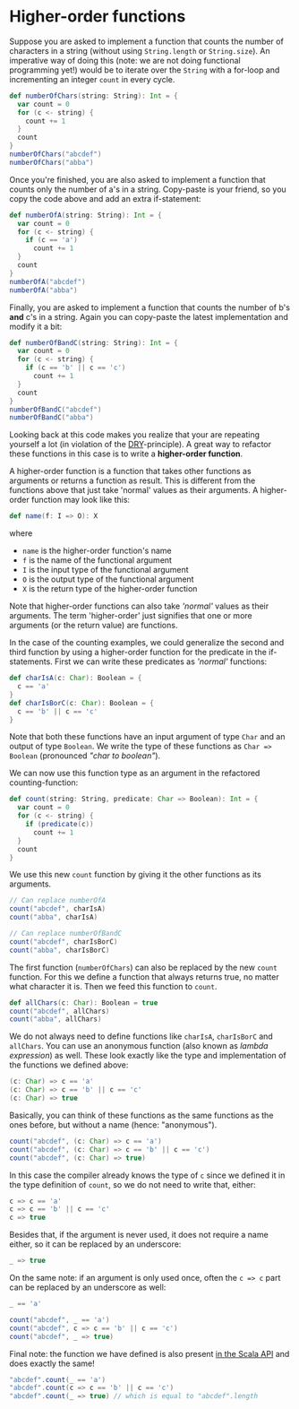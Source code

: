 Higher-order functions
======================

Suppose you are asked to implement a function that counts the number of characters in a string 
(without using `String.length` or `String.size`). An imperative way of doing this (note: we are not 
doing functional programming yet!) would be to iterate over the `String` with a for-loop and 
incrementing an integer `count` in every cycle.

```scala
def numberOfChars(string: String): Int = {
  var count = 0
  for (c <- string) {
    count += 1
  }
  count
}
numberOfChars("abcdef")
numberOfChars("abba")
```

Once you're finished, you are also asked to implement a function that counts only the number of a's 
in a string. Copy-paste is your friend, so you copy the code above and add an extra if-statement:

```scala
def numberOfA(string: String): Int = {
  var count = 0
  for (c <- string) {
    if (c == 'a')
      count += 1
  }
  count
}
numberOfA("abcdef")
numberOfA("abba")
```

Finally, you are asked to implement a function that counts the number of b's **and** c's in a string. 
Again you can copy-paste the latest implementation and modify it a bit:

```scala
def numberOfBandC(string: String): Int = {
  var count = 0
  for (c <- string) {
    if (c == 'b' || c == 'c')
      count += 1
  }
  count
}
numberOfBandC("abcdef")
numberOfBandC("abba")
```

Looking back at this code makes you realize that your are repeating yourself a lot (in violation of the [DRY]-principle). 
A great way to refactor these functions in this case is to write a **higher-order function**.

[DRY]: https://en.wikipedia.org/wiki/Don%27t_repeat_yourself

A higher-order function is a function that takes other functions as arguments or returns a function as result. This is different 
from the functions above that just take 'normal' values as their arguments. A higher-order function may look like this:

```scala
def name(f: I => O): X
```

where

* `name` is the higher-order function's name
* `f` is the name of the functional argument
* `I` is the input type of the functional argument
* `O` is the output type of the functional argument
* `X` is the return type of the higher-order function

Note that higher-order functions can also take *'normal'* values as their arguments. The term 'higher-order' 
just signifies that one or more arguments (or the return value) are functions.

In the case of the counting examples, we could generalize the second and third function by using a higher-order 
function for the predicate in the if-statements. First we can write these predicates as *'normal'* functions:

```scala
def charIsA(c: Char): Boolean = {
  c == 'a'
}
def charIsBorC(c: Char): Boolean = {
  c == 'b' || c == 'c'
}
```

Note that both these functions have an input argument of type `Char` and an output of type `Boolean`. We write 
the type of these functions as `Char => Boolean` (pronounced *"char to boolean"*).

We can now use this function type as an argument in the refactored counting-function:

```scala
def count(string: String, predicate: Char => Boolean): Int = {
  var count = 0
  for (c <- string) {
    if (predicate(c)) 
      count += 1
  }
  count
}
```

We use this new `count` function by giving it the other functions as its arguments.

```scala
// Can replace numberOfA
count("abcdef", charIsA)
count("abba", charIsA) 

// Can replace numberOfBandC
count("abcdef", charIsBorC) 
count("abba", charIsBorC) 
```

The first function (`numberOfChars`) can also be replaced by the new `count` function. For this we define 
a function that always returns true, no matter what character it is. Then we feed this function to `count`.

```scala
def allChars(c: Char): Boolean = true
count("abcdef", allChars)
count("abba", allChars)
```

We do not always need to define functions like `charIsA`, `charIsBorC` and `allChars`. You can use an anonymous 
function (also known as *lambda expression*) as well. These look exactly like the type and implementation of 
the functions we defined above:

```scala
(c: Char) => c == 'a'
(c: Char) => c == 'b' || c == 'c'
(c: Char) => true
```

Basically, you can think of these functions as the same functions as the ones before, but without 
a name (hence: "anonymous").

```scala
count("abcdef", (c: Char) => c == 'a')
count("abcdef", (c: Char) => c == 'b' || c == 'c')
count("abcdef", (c: Char) => true)
```

In this case the compiler already knows the type of `c` since we defined it in the type definition of 
`count`, so we do not need to write that, either:

```scala
c => c == 'a'
c => c == 'b' || c == 'c'
c => true
```

Besides that, if the argument is never used, it does not require a name either, so it can be replaced 
by an underscore: 

```scala
_ => true
```

On the same note: if an argument is only used once, often the `c => c` part can be replaced by an 
underscore as well: 

```scala
_ == 'a'
```

```scala
count("abcdef", _ == 'a')
count("abcdef", c => c == 'b' || c == 'c')
count("abcdef", _ => true)
```

Final note: the function we have defined is also present [in the Scala API](http://www.scala-lang.org/api/current/index.html#scala.collection.immutable.StringOps@count(p:A=%3EBoolean):Int)
and does exactly the same!

```scala
"abcdef".count(_ == 'a')
"abcdef".count(c => c == 'b' || c == 'c')
"abcdef".count(_ => true) // which is equal to "abcdef".length
```
